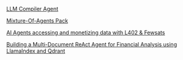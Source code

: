 [LLM Compiler Agent](https://github.com/run-llama/llama_index/blob/main/docs/docs/examples/agent/llm_compiler.ipynb) 

[Mixture-Of-Agents Pack](https://github.com/run-llama/llama_index/blob/main/llama-index-packs/llama-index-packs-mixture-of-agents/README.md) 

[AI Agents accessing and monetizing data with L402 & Fewsats](https://github.com/Fewsats/agent-demo/tree/main)

[Building a Multi-Document ReAct Agent for Financial Analysis using LlamaIndex and Qdrant](https://blog.stackademic.com/building-a-multi-document-react-agent-for-financial-analysis-using-llamaindex-and-qdrant-72a535730ac3) 
